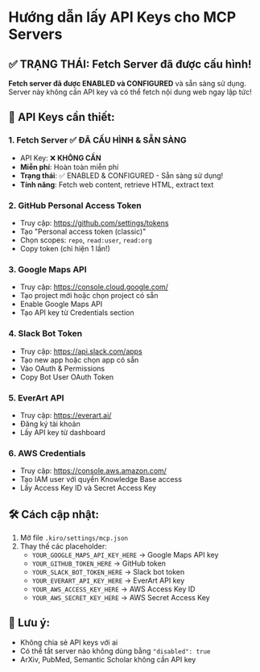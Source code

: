 # Hướng dẫn lấy API Keys cho MCP Servers

## ✅ **TRẠNG THÁI**: Fetch Server đã được cấu hình!

**Fetch server đã được ENABLED và CONFIGURED** và sẵn sàng sử dụng. Server này không cần API key và có thể fetch nội dung web ngay lập tức!

## 🔑 API Keys cần thiết:

### 1. **Fetch Server** ✅ **ĐÃ CẤU HÌNH & SẴN SÀNG**
- API Key: ❌ **KHÔNG CẦN**
- **Miễn phí**: Hoàn toàn miễn phí
- **Trạng thái**: ✅ ENABLED & CONFIGURED - Sẵn sàng sử dụng!
- **Tính năng**: Fetch web content, retrieve HTML, extract text

### 2. **GitHub Personal Access Token**
- Truy cập: https://github.com/settings/tokens
- Tạo "Personal access token (classic)"
- Chọn scopes: `repo`, `read:user`, `read:org`
- Copy token (chỉ hiện 1 lần!)

### 3. **Google Maps API**
- Truy cập: https://console.cloud.google.com/
- Tạo project mới hoặc chọn project có sẵn
- Enable Google Maps API
- Tạo API key từ Credentials section

### 4. **Slack Bot Token**
- Truy cập: https://api.slack.com/apps
- Tạo new app hoặc chọn app có sẵn
- Vào OAuth & Permissions
- Copy Bot User OAuth Token

### 5. **EverArt API**
- Truy cập: https://everart.ai/
- Đăng ký tài khoản
- Lấy API key từ dashboard

### 6. **AWS Credentials**
- Truy cập: https://console.aws.amazon.com/
- Tạo IAM user với quyền Knowledge Base access
- Lấy Access Key ID và Secret Access Key

## 🛠️ Cách cập nhật:

1. Mở file `.kiro/settings/mcp.json`
2. Thay thế các placeholder:
   - `YOUR_GOOGLE_MAPS_API_KEY_HERE` → Google Maps API key
   - `YOUR_GITHUB_TOKEN_HERE` → GitHub token
   - `YOUR_SLACK_BOT_TOKEN_HERE` → Slack bot token
   - `YOUR_EVERART_API_KEY_HERE` → EverArt API key
   - `YOUR_AWS_ACCESS_KEY_HERE` → AWS Access Key ID
   - `YOUR_AWS_SECRET_KEY_HERE` → AWS Secret Access Key

## 📝 Lưu ý:
- Không chia sẻ API keys với ai
- Có thể tắt server nào không dùng bằng `"disabled": true`
- ArXiv, PubMed, Semantic Scholar không cần API key